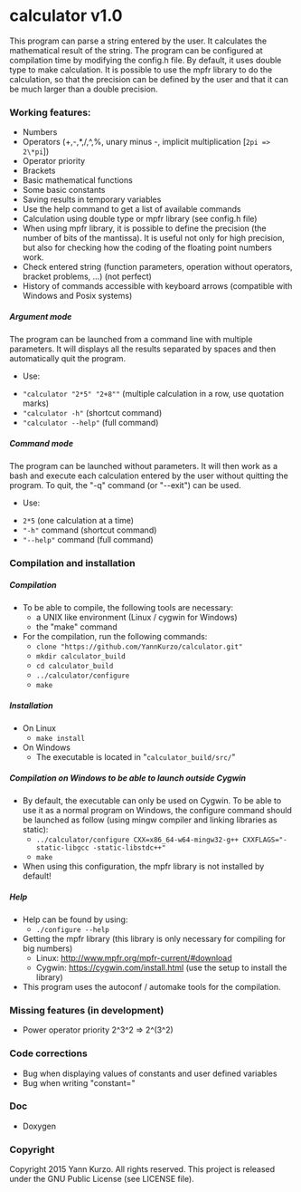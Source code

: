 
# calculator v1.0

This program can parse a string entered by the user. It calculates the mathematical result of the string. The program can be configured at compilation time by modifying the config.h file. By default, it uses double type to make calculation. It is possible to use the mpfr library to do the calculation, so that the precision can be defined by the user and that it can be much larger than a double precision.

### Working features:
- Numbers
- Operators (+,-,\*,/,^,%, unary minus -, implicit multiplication [`2pi => 2\*pi`])
- Operator priority
- Brackets
- Basic mathematical functions
- Some basic constants
- Saving results in temporary variables
- Use the help command to get a list of available commands
- Calculation using double type or mpfr library (see config.h file)
- When using mpfr library, it is possible to define the precision (the number of bits of the mantissa). It is useful not only for high precision, but also for checking how the coding of the floating point numbers work.
- Check entered string (function parameters, operation without operators, bracket problems, ...) (not perfect)
- History of commands accessible with keyboard arrows (compatible with Windows and Posix systems)

##### Argument mode
The program can be launched from a command line with multiple parameters. It will displays all the results separated by spaces and then automatically quit the program.
 - Use:
  * `"calculator "2*5" "2+8""` (multiple calculation in a row, use quotation marks)
  * `"calculator -h"` (shortcut command)
  * `"calculator --help"` (full command)
 
##### Command mode
The program can be launched without parameters. It will then work as a bash and execute each calculation entered by the user without quitting the program. To quit, the "-q" command (or "--exit") can be used.
 - Use:
  * `2*5` (one calculation at a time)
  * `"-h"` command (shortcut command)
  * `"--help"` command (full command)

### Compilation and installation

##### Compilation
- To be able to compile, the following tools are necessary:
  * a UNIX like environment (Linux / cygwin for Windows)
  * the "make" command
- For the compilation, run the following commands:
  * `clone "https://github.com/YannKurzo/calculator.git"`
  * `mkdir calculator_build`
  * `cd calculator_build`
  * `../calculator/configure`
  * `make`

##### Installation
- On Linux
  * `make install`
- On Windows
  * The executable is located in "`calculator_build/src/`"

##### Compilation on Windows to be able to launch outside Cygwin
- By default, the executable can only be used on Cygwin. To be able to use it as a normal program on Windows, the configure command should be launched as follow (using mingw compiler and linking libraries as static):
  * `../calculator/configure CXX=x86_64-w64-mingw32-g++ CXXFLAGS="-static-libgcc -static-libstdc++"`
  * `make`
- When using this configuration, the mpfr library is not installed by default!

##### Help
- Help can be found by using:
  * `./configure --help`
- Getting the mpfr library (this library is only necessary for compiling for big numbers)
  * Linux: http://www.mpfr.org/mpfr-current/#download
  * Cygwin: https://cygwin.com/install.html (use the setup to install the library)
- This program uses the autoconf / automake tools for the compilation.

### Missing features (in development)
- Power operator priority 2^3^2 => 2^(3^2)

### Code corrections
- Bug when displaying values of constants and user defined variables
- Bug when writing "constant="

### Doc
- Doxygen

### Copyright
Copyright 2015 Yann Kurzo. All rights reserved.
This project is released under the GNU Public License (see LICENSE file).
